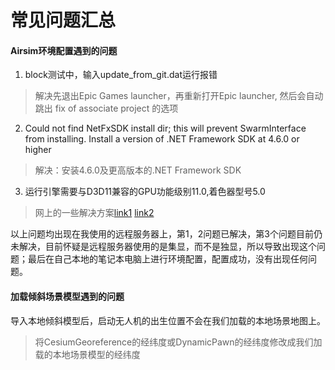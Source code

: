 # 常见问题汇总

#### Airsim环境配置遇到的问题
1. block测试中，输入update_from_git.dat运行报错
> 解决先退出Epic Games launcher，再重新打开Epic launcher, 然后会自动跳出 fix of associate project 的选项

2. Could not find NetFxSDK install dir; this will prevent SwarmInterface from installing. Install a version of .NET Framework SDK at 4.6.0 or higher
> 解决：安装4.6.0及更高版本的.NET Framework SDK

3. 运行引擎需要与D3D11兼容的GPU功能级别11.0,着色器型号5.0
> 网上的一些解决方案[link1](https://blog.csdn.net/cuncaojin/article/details/123243095) [link2](https://tieba.baidu.com/p/7694294862)  

以上问题均出现在我使用的远程服务器上，第1，2问题已解决，第3个问题目前仍未解决，目前怀疑是远程服务器使用的是集显，而不是独显，所以导致出现这个问题；最后在自己本地的笔记本电脑上进行环境配置，配置成功，没有出现任何问题。

#### 加载倾斜场景模型遇到的问题
导入本地倾斜模型后，启动无人机的出生位置不会在我们加载的本地场景地图上。
> 将CesiumGeoreference的经纬度或DynamicPawn的经纬度修改成我们加载的本地场景模型的经纬度

